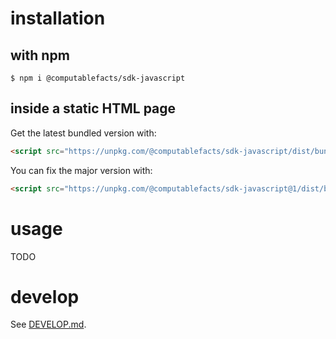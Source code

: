 # installation

## with npm

```shell
$ npm i @computablefacts/sdk-javascript
```

## inside a static HTML page

Get the latest bundled version with:

```html
<script src="https://unpkg.com/@computablefacts/sdk-javascript/dist/bundle/index.js"></script>
```

You can fix the major version with:

```html
<script src="https://unpkg.com/@computablefacts/sdk-javascript@1/dist/bundle/index.js"></script>
```

# usage

TODO

# develop

See [DEVELOP.md](DEVELOP.md).

